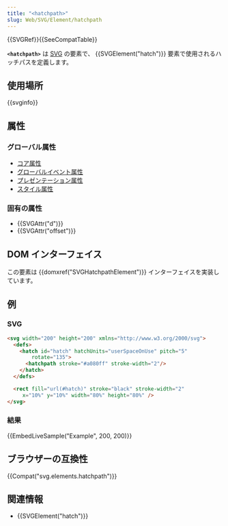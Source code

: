 ```yaml
---
title: "<hatchpath>"
slug: Web/SVG/Element/hatchpath
---
```

{{SVGRef}}{{SeeCompatTable}}

**`<hatchpath>`** は [SVG](/ja/docs/Web/SVG) の要素で、 {{SVGElement("hatch")}} 要素で使用されるハッチパスを定義します。

## 使用場所

{{svginfo}}

## 属性

### グローバル属性

- [コア属性](/ja/docs/Web/SVG/Attribute#Core_attributes)
- [グローバルイベント属性](/ja/docs/Web/SVG/Attribute#Global_event_attributes)
- [プレゼンテーション属性](/ja/docs/Web/SVG/Attribute#Presentation_attributes)
- [スタイル属性](/ja/docs/Web/SVG/Attribute#Style_attributes)

### 固有の属性

- {{SVGAttr("d")}}
- {{SVGAttr("offset")}}

## DOM インターフェイス

この要素は {{domxref("SVGHatchpathElement")}} インターフェイスを実装しています。

## 例

### SVG

```html
<svg width="200" height="200" xmlns="http://www.w3.org/2000/svg">
  <defs>
    <hatch id="hatch" hatchUnits="userSpaceOnUse" pitch="5"
        rotate="135">
      <hatchpath stroke="#a080ff" stroke-width="2"/>
    </hatch>
  </defs>

  <rect fill="url(#hatch)" stroke="black" stroke-width="2"
     x="10%" y="10%" width="80%" height="80%" />
</svg>
```

### 結果

{{EmbedLiveSample("Example", 200, 200)}}

## ブラウザーの互換性

{{Compat("svg.elements.hatchpath")}}

## 関連情報

- {{SVGElement("hatch")}}
